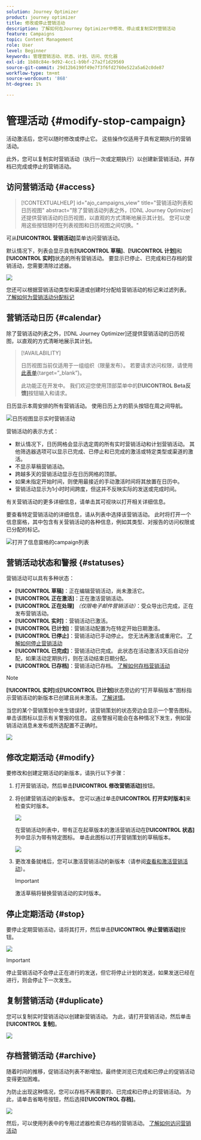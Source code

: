 ```yaml
---
solution: Journey Optimizer
product: journey optimizer
title: 修改或停止营销活动
description: 了解如何在Journey Optimizer中修改、停止或复制实时营销活动
feature: Campaigns
topic: Content Management
role: User
level: Beginner
keywords: 管理营销活动、状态、计划、访问、优化器
exl-id: 1b88c84e-9d92-4cc1-b9bf-27a2f1d29569
source-git-commit: 29d12b6190f49e7f3f6fd2760e522a5a62c0de87
workflow-type: tm+mt
source-wordcount: '868'
ht-degree: 1%

---
```


# 管理活动 {#modify-stop-campaign}

活动激活后，您可以随时修改或停止它。 这些操作仅适用于具有定期执行的营销活动。

此外，您可以复制实时营销活动（执行一次或定期执行）以创建新营销活动，并存档已完成或停止的营销活动。

## 访问营销活动 {#access}

>[!CONTEXTUALHELP]
>id="ajo_campaigns_view"
>title="营销活动列表和日历视图"
>abstract="除了营销活动列表之外，[!DNL Journey Optimizer]还提供营销活动的日历视图，以直观的方式清晰地展示其计划。 您可以使用这些按钮随时在列表视图和日历视图之间切换。"

可从&#x200B;**[!UICONTROL 营销活动]**&#x200B;菜单访问营销活动。

默认情况下，列表会显示具有&#x200B;**[!UICONTROL 草稿]**、**[!UICONTROL 计划]**&#x200B;和&#x200B;**[!UICONTROL 实时]**&#x200B;状态的所有营销活动。 要显示已停止、已完成和已存档的营销活动，您需要清除过滤器。

![](assets/create-campaign-list.png)

您还可以根据营销活动类型和渠道或创建时分配给营销活动的标记来过滤列表。 [了解如何为营销活动分配标记](create-campaign.md#create)

## 营销活动日历 {#calendar}

除了营销活动列表之外，[!DNL Journey Optimizer]还提供营销活动的日历视图，以直观的方式清晰地展示其计划。

>[!AVAILABILITY]
>
>日历视图当前仅适用于一组组织（限量发布）。 若要请求访问权限，请使用[此表单](https://forms.cloud.microsoft/r/FC49afuJVi){target=”_blank”}。
>
>此功能正在开发中。 我们欢迎您使用顶部菜单中的&#x200B;**[!UICONTROL Beta反馈]**&#x200B;按钮输入和请求。

日历显示本周安排的所有营销活动。 使用日历上方的箭头按钮在周之间导航。

![日历视图显示实时营销活动](assets/campaigns-timeline.png)

营销活动的表示方式：

* 默认情况下，日历网格会显示选定周的所有实时营销活动和计划营销活动。 其他筛选器选项可以显示已完成、已停止和已完成的激活或特定类型或渠道的激活。
* 不显示草稿营销活动。
* 跨越多天的营销活动显示在日历网格的顶部。
* 如果未指定开始时间，则使用最接近的手动激活时间将其放置在日历中。
* 营销活动显示为1小时时间跨度，但这并不反映实际的发送或完成时间。

有关营销活动的更多详细信息，请单击其可视块以打开相关详细信息。

要查看特定营销活动的详细信息，请从列表中选择该营销活动。 此时将打开一个信息窗格，其中包含有关营销活动的各种信息，例如其类型、对报告的访问权限或已分配的标记。

![打开了信息窗格的campaign列表](assets/campaign-rail.png)

## 营销活动状态和警报 {#statuses}

营销活动可以具有多种状态：

* **[!UICONTROL 草稿]**：正在编辑营销活动，尚未激活它。
* **[!UICONTROL 正在激活]**：正在激活营销活动。
* **[!UICONTROL 正在处理]** *（仅限电子邮件营销活动）*：受众导出已完成，正在发布营销活动。
* **[!UICONTROL 实时]**：营销活动已激活。
* **[!UICONTROL 已计划]**：营销活动配置为在特定开始日期激活。
* **[!UICONTROL 已停止]**：营销活动已手动停止。 您无法再激活或重用它。 [了解如何停止营销活动](modify-stop-campaign.md#stop)
* **[!UICONTROL 已完成]**：营销活动已完成。 此状态在活动激活3天后自动分配，如果活动定期执行，则在活动结束日期分配。
* **[!UICONTROL 已存档]**：营销活动已存档。 [了解如何存档营销活动](modify-stop-campaign.md#archive)

>[!NOTE]
>
>**[!UICONTROL 实时]**&#x200B;或&#x200B;**[!UICONTROL 已计划]**&#x200B;状态旁边的“打开草稿版本”图标指示营销活动的新版本已创建且尚未激活。 [了解详情](modify-stop-campaign.md#modify)。

当您的某个营销策划中发生错误时，该营销策划的状态旁边会显示一个警告图标。 单击该图标以显示有关警报的信息。 这些警报可能会在各种情况下发生，例如营销活动消息未发布或所选配置不正确时。

![](assets/campaign-alerts.png)

## 修改定期活动 {#modify}

要修改和创建定期活动的新版本，请执行以下步骤：

1. 打开营销活动，然后单击&#x200B;**[!UICONTROL 修改营销活动]**&#x200B;按钮。

1. 将创建营销活动的新版本。 您可以通过单击&#x200B;**[!UICONTROL 打开实时版本]**&#x200B;来检查实时版本。

   ![](assets/create-campaign-draft.png)

   在营销活动列表中，带有正在起草版本的激活营销活动在&#x200B;**[!UICONTROL 状态]**&#x200B;列中显示为带有特定图标。 单击此图标以打开营销策划的草稿版本。

   ![](assets/create-campaign-edit-list.png)

1. 更改准备就绪后，您可以激活营销活动的新版本（请参阅[查看和激活营销活动](create-campaign.md#review-activate)）。

   >[!IMPORTANT]
   >
   >激活草稿将替换营销活动的实时版本。

## 停止定期活动 {#stop}

要停止定期营销活动，请将其打开，然后单击&#x200B;**[!UICONTROL 停止营销活动]**&#x200B;按钮。

![](assets/create-campaign-stop.png)

>[!IMPORTANT]
>
>停止营销活动不会停止正在进行的发送，但它将停止计划的发送，如果发送已经在进行，则会停止下一次发生。

<!-- inbound campaign (inapp): can stop and resume -->

## 复制营销活动 {#duplicate}

您可以复制实时营销活动以创建新营销活动。 为此，请打开营销活动，然后单击&#x200B;**[!UICONTROL 复制]**。

![](assets/create-campaign-duplicate.png)

## 存档营销活动 {#archive}

随着时间的推移，促销活动列表不断增加，最终使浏览已完成和已停止的促销活动变得更加困难。

为防止出现这种情况，您可以存档不再需要的、已完成和已停止的营销活动。 为此，请单击省略号按钮，然后选择&#x200B;**[!UICONTROL 存档]**。

![](assets/create-campaign-archive.png)

然后，可以使用列表中的专用过滤器检索已存档的营销活动。 [了解如何访问营销活动](get-started-with-campaigns.md#access)
